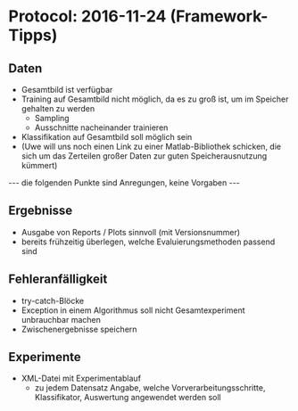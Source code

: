 # Protocol: 2016-11-24 (Framework-Tipps)

## Daten
- Gesamtbild ist verfügbar
- Training auf Gesamtbild nicht möglich, da es zu groß ist, um im Speicher gehalten zu werden
   - Sampling
   - Ausschnitte nacheinander trainieren
- Klassifikation auf Gesamtbild soll möglich sein
- (Uwe will uns noch einen Link zu einer Matlab-Bibliothek schicken, 
  die sich um das Zerteilen großer Daten zur guten Speicherausnutzung kümmert)

--- die folgenden Punkte sind Anregungen, keine Vorgaben ---

## Ergebnisse
- Ausgabe von Reports / Plots sinnvoll (mit Versionsnummer)
- bereits frühzeitig überlegen, welche Evaluierungsmethoden passend sind

## Fehleranfälligkeit
- try-catch-Blöcke
- Exception in einem Algorithmus soll nicht Gesamtexperiment unbrauchbar machen
- Zwischenergebnisse speichern

## Experimente
- XML-Datei mit Experimentablauf
  - zu jedem Datensatz Angabe, welche Vorverarbeitungsschritte, Klassifikator, Auswertung angewendet werden soll
